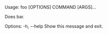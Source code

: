 Usage: foo [OPTIONS] COMMAND [ARGS]...

  Does bar.

Options:
  -h, --help  Show this message and exit.
